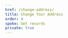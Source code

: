 ```yaml
---
href: /change-address/
title: Change Your Address
order: 4
spoke: Get records
private: true
---
```

